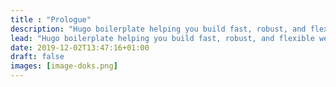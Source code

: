 ```yaml
---
title : "Prologue"
description: "Hugo boilerplate helping you build fast, robust, and flexible websites."
lead: "Hugo boilerplate helping you build fast, robust, and flexible websites."
date: 2019-12-02T13:47:16+01:00
draft: false
images: [image-doks.png]
---
```

